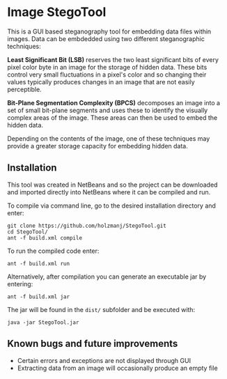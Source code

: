 
# Image StegoTool
This is a GUI based steganography tool for embedding data files within images.  Data can be embdedded using two different steganographic techniques:

**Least Significant Bit (LSB)** reserves the two least significant bits of every pixel color byte in an image for the storage of hidden data.  These bits control very small fluctuations in a pixel's color and so changing their values typically produces changes in an image that are not easily perceptible. 

**Bit-Plane Segmentation Complexity (BPCS)** decomposes an image into a set of small bit-plane segments and uses these to identify the visually complex areas of the image.  These areas can then be used to embed the hidden data.

Depending on the contents of the image, one of these techniques may provide a greater storage capacity for embedding hidden data.
## Installation
This tool was created in NetBeans and so the project can be downloaded and imported directly into NetBeans where it can be compiled and run.

To compile via command line, go to the desired installation directory and enter:
    
    git clone https://github.com/holzmanj/StegoTool.git
    cd StegoTool/
    ant -f build.xml compile
To run the compiled code enter:

    ant -f build.xml run
Alternatively, after compilation you can generate an executable jar by entering:
    
    ant -f build.xml jar
The jar will be found in the `dist/` subfolder and be executed with:

    java -jar StegoTool.jar

## Known bugs and future improvements
* Certain errors and exceptions are not displayed through GUI
* Extracting data from an image will occasionally produce an empty file